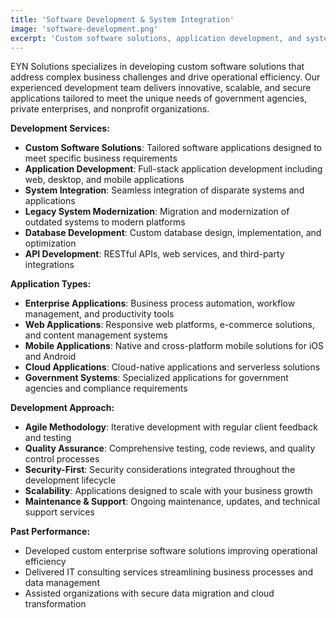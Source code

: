 ```yaml
---
title: 'Software Development & System Integration'
image: 'software-development.png'
excerpt: 'Custom software solutions, application development, and system integration services to improve operational efficiency and streamline business processes.'
---
```


EYN Solutions specializes in developing custom software solutions that address complex business challenges and drive operational efficiency. Our experienced development team delivers innovative, scalable, and secure applications tailored to meet the unique needs of government agencies, private enterprises, and nonprofit organizations.

**Development Services:**
- **Custom Software Solutions**: Tailored software applications designed to meet specific business requirements
- **Application Development**: Full-stack application development including web, desktop, and mobile applications
- **System Integration**: Seamless integration of disparate systems and applications
- **Legacy System Modernization**: Migration and modernization of outdated systems to modern platforms
- **Database Development**: Custom database design, implementation, and optimization
- **API Development**: RESTful APIs, web services, and third-party integrations

**Application Types:**
- **Enterprise Applications**: Business process automation, workflow management, and productivity tools
- **Web Applications**: Responsive web platforms, e-commerce solutions, and content management systems
- **Mobile Applications**: Native and cross-platform mobile solutions for iOS and Android
- **Cloud Applications**: Cloud-native applications and serverless solutions
- **Government Systems**: Specialized applications for government agencies and compliance requirements

**Development Approach:**
- **Agile Methodology**: Iterative development with regular client feedback and testing
- **Quality Assurance**: Comprehensive testing, code reviews, and quality control processes
- **Security-First**: Security considerations integrated throughout the development lifecycle
- **Scalability**: Applications designed to scale with your business growth
- **Maintenance & Support**: Ongoing maintenance, updates, and technical support services

**Past Performance:**
- Developed custom enterprise software solutions improving operational efficiency
- Delivered IT consulting services streamlining business processes and data management
- Assisted organizations with secure data migration and cloud transformation
